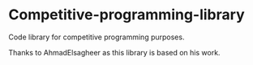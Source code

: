 # Competitive-programming-library
Code library for competitive programming purposes.

Thanks to AhmadElsagheer as this library is based on his work. 

